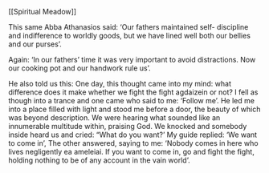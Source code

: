 [[Spiritual Meadow]]
 
This same Abba Athanasios said: ‘Our fathers maintained self- discipline and indifference to worldly goods, but we have lined well both our bellies and our purses’.  
 
Again: ‘In our fathers’ time it was very important to avoid distractions. Now our cooking pot and our handwork rule us’.  
 
He also told us this: One day, this thought came into my mind: what difference does it make whether we fight the fight agdaizein or not? I fell as though into a trance and one came who said to me: ‘Follow me’. He led me into a place filled with light and stood me before a door, the beauty of which was beyond description. We were hearing what sounded like an innumerable multitude within, praising God. We knocked and somebody inside heard us and cried: “What do you want?’ My guide replied: ‘We want to come in’, The other answered, saying to me: ‘Nobody comes in here who lives negligently ea ameleiai. If you want to come in, go and fight the fight, holding nothing to be of any account in the vain world’.
